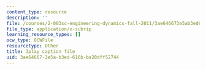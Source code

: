 ```yaml
---
content_type: resource
description: ''
file: /courses/2-003sc-engineering-dynamics-fall-2011/3ae646673e5ab3ed616bba28dff52744_YZ9y4zcfCPs.srt
file_type: application/x-subrip
learning_resource_types: []
ocw_type: OCWFile
resourcetype: Other
title: 3play caption file
uid: 3ae64667-3e5a-b3ed-616b-ba28dff52744
---
```

